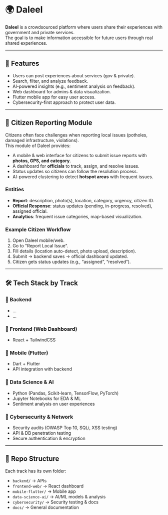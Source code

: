# 🌍 Daleel

**Daleel** is a crowdsourced platform where users share their experiences with government and private services.  
The goal is to make information accessible for future users through real shared experiences.

---

## 🚀 Features
- Users can post experiences about services (gov & private).
- Search, filter, and analyze feedback.
- AI-powered insights (e.g., sentiment analysis on feedback).
- Web dashboard for admins & data visualization.
- Flutter mobile app for easy user access.
- Cybersecurity-first approach to protect user data.


---
## 📍 Citizen Reporting Module

Citizens often face challenges when reporting local issues (potholes, damaged infrastructure, violations).  
This module of Daleel provides:
- A mobile & web interface for citizens to submit issue reports with **photos, GPS, and category**.
- A dashboard for **officials** to track, assign, and resolve issues.
- Status updates so citizens can follow the resolution process.
- AI-powered clustering to detect **hotspot areas** with frequent issues.

### Entities
- **Report**: description, photo(s), location, category, urgency, citizen ID.
- **Official Response**: status updates (pending, in-progress, resolved), assigned official.
- **Analytics**: frequent issue categories, map-based visualization.

### Example Citizen Workflow
1. Open Daleel mobile/web.
2. Go to "Report Local Issue".
3. Fill details (location auto-detect, photo upload, description).
4. Submit → backend saves → official dashboard updated.
5. Citizen gets status updates (e.g., “assigned”, “resolved”).

---

## 🛠️ Tech Stack by Track

### 🔹 Backend
- ...
- ...

### 🔹 Frontend (Web Dashboard)
- React + TailwindCSS

### 🔹 Mobile (Flutter)
- Dart + Flutter
- API integration with backend

### 🔹 Data Science & AI
- Python (Pandas, Scikit-learn, TensorFlow, PyTorch)
- Jupyter Notebooks for EDA & ML
- Sentiment analysis on user experiences

### 🔹 Cybersecurity & Network
- Security audits (OWASP Top 10, SQLi, XSS testing)
- API & DB penetration testing
- Secure authentication & encryption

---

## 📂 Repo Structure
Each track has its own folder:
- `backend/` → APIs
- `frontend-web/` → React dashboard
- `mobile-flutter/` → Mobile app
- `data-science-ai/` → AI/ML models & analysis
- `cybersecurity/` → Security testing & docs
- `docs/` → General documentation

